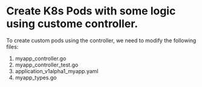 
# Create K8s Pods with some logic using custome controller. 

To create custom pods using the controller, we need to modify the following files:


1) myapp_controller.go
2) myapp_controller_test.go
3) application_v1alpha1_myapp.yaml
4) myapp_types.go 
